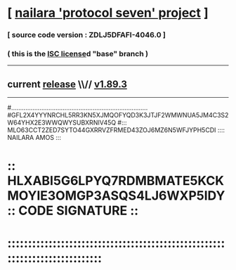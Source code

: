 
# [ [nailara 'protocol seven' project](http://nailara.network/) ]

### [ source code version : ZDLJ5DFAFI-4046.0 ]

### ( this is the [ISC license](license)d "base" branch )
---
## current [release](https://github.com/nailara-technologies/protocol-7/releases) \\\\// [v1.89.3](https://github.com/nailara-technologies/protocol-7/releases/tag/v1.89.3)
---

#.............................................................................
#GFL2X4YYYNRCHL5RR3KN5XJMQOFYQD3K3JTJF2WMWNUA5JM4C3S2W64YHX2E3WWQWYSUBXRNIV45Q
#::: MLO63CCT2ZED7SYTO44GXRRVZFRMED43ZOJ6MZ6N5WFJYPH5CDI :::: NAILARA AMOS :::
# :: HLXABI5G6LPYQ7RDMBMATE5KCKMOYIE3OMGP3ASQS4LJ6WXP5IDY :: CODE SIGNATURE ::
# ::::::::::::::::::::::::::::::::::::::::::::::::::::::::::::::::::::::::::::
